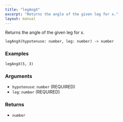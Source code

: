 ```yaml
---
title: "legAngX"
excerpt: "Returns the angle of the given leg for x."
layout: manual
---
```


Returns the angle of the given leg for x.



```
legAngX(hypotenuse: number, leg: number) -> number
```

### Examples

```kcl
legAngX(5, 3)
```

### Arguments

* `hypotenuse`: `number` (REQUIRED)
* `leg`: `number` (REQUIRED)

### Returns

* `number`



